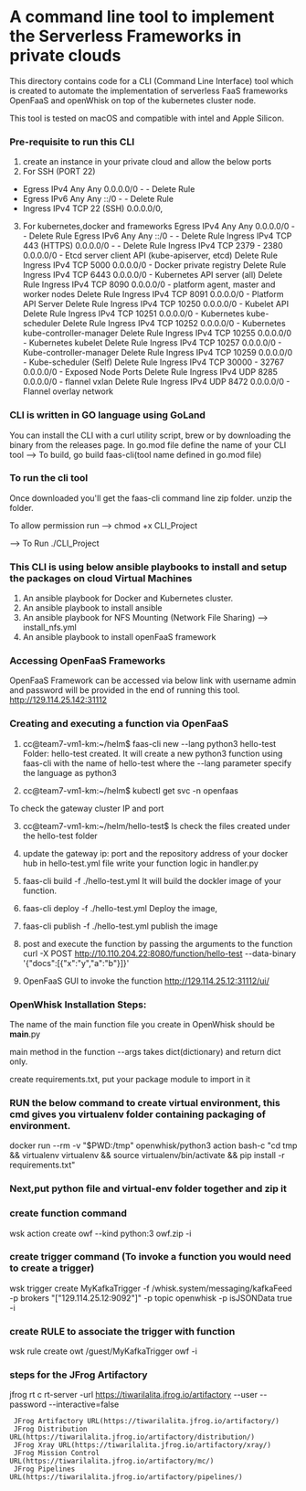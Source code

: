 
# A command line tool to implement the Serverless Frameworks in private clouds

This directory contains code for a CLI (Command Line Interface) tool which is created to automate the implementation
of serverless FaaS frameworks OpenFaaS and openWhisk on top of the kubernetes cluster node.

This tool is tested on macOS and compatible with intel and Apple Silicon.

### Pre-requisite to run this CLI

1) create an instance in your private cloud and allow the below ports
2) For SSH (PORT 22)
  - Egress	IPv4	Any	Any	0.0.0.0/0	-	-	Delete Rule
  - Egress	IPv6	Any	Any	::/0	-	-	Delete Rule
  - Ingress	IPv4	TCP	22 (SSH)	0.0.0.0/0,
3) For kubernetes,docker and frameworks 
   Egress	IPv4	Any	Any	0.0.0.0/0	-	-	Delete Rule
   Egress	IPv6	Any	Any	::/0	-	-	Delete Rule
   Ingress	IPv4	TCP	443 (HTTPS)	0.0.0.0/0	-	-	Delete Rule
   Ingress	IPv4	TCP	2379 - 2380	0.0.0.0/0	-	Etcd server client API (kube-apiserver, etcd)	Delete Rule
   Ingress	IPv4	TCP	5000	0.0.0.0/0	-	Docker private registry	Delete Rule
   Ingress	IPv4	TCP	6443	0.0.0.0/0	-	Kubernetes API server (all)	Delete Rule
   Ingress	IPv4	TCP	8090	0.0.0.0/0	-	platform agent, master and worker nodes	Delete Rule
   Ingress	IPv4	TCP	8091	0.0.0.0/0	-	Platform API Server	Delete Rule
   Ingress	IPv4	TCP	10250	0.0.0.0/0	-	Kubelet API	Delete Rule
   Ingress	IPv4	TCP	10251	0.0.0.0/0	-	Kubernetes kube-scheduler	Delete Rule
   Ingress	IPv4	TCP	10252	0.0.0.0/0	-	Kubernetes kube-controller-manager	Delete Rule
   Ingress	IPv4	TCP	10255	0.0.0.0/0	-	Kubernetes kubelet	Delete Rule
   Ingress	IPv4	TCP	10257	0.0.0.0/0	-	Kube-controller-manager	Delete Rule
   Ingress	IPv4	TCP	10259	0.0.0.0/0	-	Kube-scheduler (Self)	Delete Rule
   Ingress	IPv4	TCP	30000 - 32767	0.0.0.0/0	-	Exposed Node Ports	Delete Rule
   Ingress	IPv4	UDP	8285	0.0.0.0/0	-	flannel vxlan	Delete Rule
   Ingress	IPv4	UDP	8472	0.0.0.0/0	-	Flannel overlay network

### CLI is written in GO language using GoLand

You can install the CLI with a curl utility script, brew or by downloading the binary from the releases page.
In go.mod file define the name of your CLI tool
--> To build,
go build faas-cli(tool name defined in go.mod file)

### To run the cli tool
Once downloaded you'll get the faas-cli command line zip folder.
unzip the folder.

To allow permission run 
--> chmod +x CLI_Project

--> To Run
./CLI_Project

### This CLI is using below ansible playbooks to install and setup the packages on cloud Virtual Machines
1) An ansible playbook for Docker and Kubernetes cluster.
2) An ansible playbook to install ansible 
3) An ansible playbook for NFS Mounting (Network File Sharing) --> install_nfs.yml
4) An ansible playbook to install openFaaS framework


### Accessing OpenFaaS Frameworks

OpenFaaS Framework can be accessed via below link with username admin and password will be provided in the end of running this tool.
http://129.114.25.142:31112

### Creating and executing a function via OpenFaaS

1) cc@team7-vm1-km:~/helm$ faas-cli new --lang python3 hello-test
   Folder: hello-test created.
   It will create a new python3 function using faas-cli with the name of hello-test where the --lang parameter specify the
   language as python3

2) cc@team7-vm1-km:~/helm$ kubectl get svc -n openfaas

To check the gateway cluster IP and port

3) cc@team7-vm1-km:~/helm/hello-test$ ls
   check the files created under the hello-test folder

4) update the gateway ip: port and the repository address of your docker hub in hello-test.yml file
   write your function logic in handler.py

5) faas-cli build -f ./hello-test.yml
   It will build the dockler image of your function.

6) faas-cli deploy -f ./hello-test.yml
   Deploy the image,

7) faas-cli publish -f ./hello-test.yml
   publish the image

8) post and execute the function by passing the arguments to the function
   curl -X POST http://10.110.204.22:8080/function/hello-test --data-binary '{"docs":[{"x":"y","a":"b"}]}'

9) OpenFaaS GUI to invoke the function
   http://129.114.25.12:31112/ui/


### OpenWhisk Installation Steps:

The name of the main function file you create in OpenWhisk should be __main__.py

main method in the function --args takes dict(dictionary) and return dict only.

create requirements.txt, put your package module to import in it

### RUN the below command to create virtual environment, this cmd gives you virtualenv folder containing packaging of environment.

docker run --rm -v "$PWD:/tmp" openwhisk/python3 action bash-c "cd tmp && virtualenv virtualenv
&& source virtualenv/bin/activate && pip install -r requirements.txt"


### Next,put python file and virtual-env folder together and zip it

### create function command
wsk action create owf --kind python:3 owf.zip -i

### create trigger command (To invoke a function you would need to create a trigger)

wsk trigger create MyKafkaTrigger -f /whisk.system/messaging/kafkaFeed -p
brokers "[\"129.114.25.12:9092\"]" -p topic openwhisk -p isJSONData true -i

### create RULE to associate the trigger with function

wsk rule create owt /guest/MyKafkaTrigger owf -i


### steps for the JFrog Artifactory

jfrog rt c rt-server -url https://tiwarilalita.jfrog.io/artifactory 
--user <USERNAME> --password <PASSWORD> --interactive=false


     JFrog Artifactory URL(https://tiwarilalita.jfrog.io/artifactory/)
     JFrog Distribution URL(https://tiwarilalita.jfrog.io/artifactory/distribution/)
     JFrog Xray URL(https://tiwarilalita.jfrog.io/artifactory/xray/)
     JFrog Mission Control URL(https://tiwarilalita.jfrog.io/artifactory/mc/)
     JFrog Pipelines URL(https://tiwarilalita.jfrog.io/artifactory/pipelines/)
